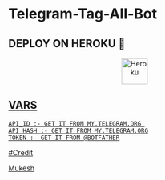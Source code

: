 # Telegram-Tag-All-Bot




## DEPLOY ON HEROKU 🚀

<p align="center"><a href="https://heroku.com/deploy?template=https://github.com/KingEvil55/Telegram-Tag-Alll-Bot"><img align="center" alt="Heroku" width="52px" src="https://www.nicepng.com/png/full/223-2233246_heroku-logo-salesforce-heroku.png"></p>
 




## VARS

```
API_ID :- GET IT FROM MY.TELEGRAM.ORG 
API_HASH :- GET IT FROM MY.TELEGRAM.ORG
TOKEN :- GET IT FROM @BOTFATHER
```

#Credit

[Mukesh](https://t.me/itz_mst_boy)
